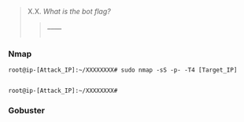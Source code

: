 




> X.X. <em>What is the bot flag?</em><br><a id='7'></a>
>> <code><strong>____</strong></code><br><br>

<h3>Nmap</h3>
  
<pre><code>root@ip-[Attack_IP]:~/XXXXXXXX# sudo nmap -sS -p- -T4 [Target_IP]


root@ip-[Attack_IP]:~/XXXXXXXX# 
</code></pre>


<h3>Gobuster</h3>
